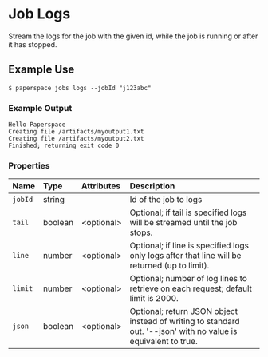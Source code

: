 # Job Logs

Stream the logs for the job with the given id, while the job is running or after it has stopped.

## Example Use

```text
$ paperspace jobs logs --jobId "j123abc"
```

### Example Output

```text
Hello Paperspace
Creating file /artifacts/myoutput1.txt
Creating file /artifacts/myoutput2.txt
Finished; returning exit code 0
```

### **Properties**

| Name | Type | Attributes | Description |
| :--- | :--- | :--- | :--- |
| `jobId` | string |  | Id of the job to logs |
| `tail` | boolean | &lt;optional&gt; | Optional; if tail is specified logs will be streamed until the job stops. |
| `line` | number | &lt;optional&gt; | Optional; if line is specified logs only logs after that line will be returned \(up to limit\). |
| `limit` | number | &lt;optional&gt; | Optional; number of log lines to retrieve on each request; default limit is 2000. |
| `json` | boolean | &lt;optional&gt; | Optional; return JSON object instead of writing to standard out. '--json' with no value is equivalent to true. |

